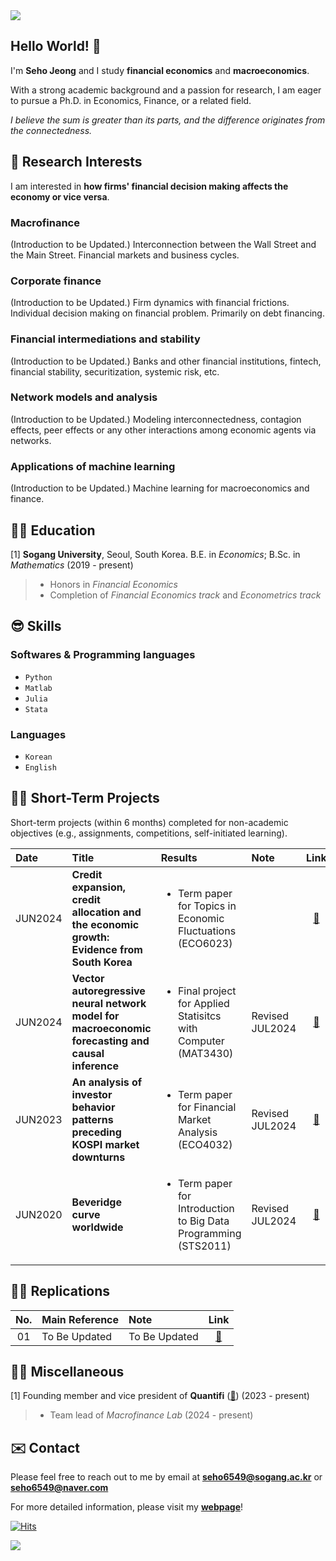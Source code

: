<img src="https://capsule-render.vercel.app/api?type=waving&color=gradient&customColorList=27&height=100&section=header" />

## Hello World! 👋
I'm **Seho Jeong** and I study **financial economics** and **macroeconomics**.

With a strong academic background and a passion for research, I am eager to pursue a Ph.D. in Economics, Finance, or a related field.

*I believe the sum is greater than its parts, and the difference originates from the connectedness.*


## 🤩 Research Interests
I am interested in **how firms' financial decision making affects the economy or vice versa**. 
### Macrofinance
(Introduction to be Updated.)
Interconnection between the Wall Street and the Main Street. Financial markets and business cycles. 
### Corporate finance
(Introduction to be Updated.)
Firm dynamics with financial frictions.
Individual decision making on financial problem. Primarily on debt financing.
### Financial intermediations and stability
(Introduction to be Updated.) 
Banks and other financial institutions, fintech, financial stability, securitization, systemic risk, etc.
### Network models and analysis
(Introduction to be Updated.) 
Modeling interconnectedness, contagion effects, peer effects or any other interactions among economic agents via networks.
### Applications of machine learning
(Introduction to be Updated.) 
Machine learning for macroeconomics and finance.


## 👨‍🎓 Education
\[1\] **Sogang University**, Seoul, South Korea. B.E. in *Economics*; B.Sc. in *Mathematics* (2019 - present)
> - Honors in *Financial Economics* <br>
> - Completion of *Financial Economics track* and *Econometrics track*


## 😎 Skills
### Softwares & Programming languages
- `Python` 
- `Matlab`
- `Julia`
- `Stata`
### Languages
- `Korean`
- `English`


## 🧑‍💻 Short-Term Projects

Short-term projects (within 6 months) completed for non-academic objectives (e.g., assignments, competitions, self-initiated learning).

|Date   |Title                                                                         |Results                                                              |Note|Link|
|:------|:-----------------------------------------------------------------------------|:--------------------------------------------------------------------|:-----|:------:|
|JUN2024|**Credit expansion, credit allocation and the economic growth: Evidence from South Korea**|<ul> <li> Term paper for Topics in Economic Fluctuations (ECO6023) </ul> | |[🔗](https://github.com/zogvc/credit-misallocation-and-business-cycle)|
|JUN2024|**Vector autoregressive neural network model for macroeconomic forecasting and causal inference**|<ul> <li>Final project for Applied Statisitcs with Computer (MAT3430) </ul>  | Revised JUL2024|[🔗](https://github.com/zogvc/mlp-for-macroforecasting)|
|JUN2023|**An analysis of investor behavior patterns preceding KOSPI market downturns**|<ul> <li>Term paper for Financial Market Analysis (ECO4032)</ul>                   |Revised JUL2024|[🔗](https://github.com/zogvc/kospi-fear-and-greed-index)|
|JUN2020|**Beveridge curve worldwide**                                                 |<ul> <li>Term paper for Introduction to Big Data Programming (STS2011)</ul>        |Revised JUL2024|[🔗](https://github.com/zogvc/beveridge-curve-worldwide)|


## 🧑‍🏫 Replications
|No.   |Main Reference                                                                |Note                                                                 |Link   |
|:----:|:-----------------------------------------------------------------------------|:--------------------------------------------------------------------|:-----:|
|01|To Be Updated|To Be Updated|[🔗]()|


## 😶‍🌫️ Miscellaneous
[1] Founding member and vice president of **Quantifi** ([🔗](https://github.com/QuantifiSogang)) (2023 - present)
> - Team lead of *Macrofinance Lab* (2024 - present)

## ✉️ Contact
Please feel free to reach out to me by email at **seho6549@sogang.ac.kr** or **seho6549@naver.com**

For more detailed information, please visit my [**webpage**](https://zogvc.github.io/)!

[![Hits](https://hits.seeyoufarm.com/api/count/incr/badge.svg?url=https%3A%2F%2Fgithub.com%2Fzogvc&count_bg=%23DBDBDB&title_bg=%231D78F3&icon=github.svg&icon_color=%23E7E7E7&title=Welcome%21&edge_flat=false)](https://hits.seeyoufarm.com)

<img src="https://capsule-render.vercel.app/api?type=waving&color=gradient&customColorList=27&height=100&section=footer" />
